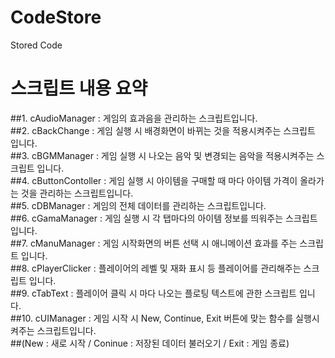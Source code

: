 # CodeStore
Stored Code

#  스크립트 내용 요약    
##1. cAudioManager : 게임의 효과음을 관리하는 스크립트입니다.    
##2. cBackChange : 게임 실행 시 배경화면이 바뀌는 것을 적용시켜주는 스크립트 입니다.    
##3. cBGMManager : 게임 실행 시 나오는 음악 및 변경되는 음악을 적용시켜주는 스크립트 입니다.    
##4. cButtonContoller : 게임 실행 시 아이템을 구매할 때 마다 아이템 가격이 올라가는 것을 관리하는 스크립트입니다.    
##5. cDBManager : 게임의 전체 데이터를 관리하는 스크립트입니다.    
##6. cGamaManager : 게임 실행 시 각 탭마다의 아이템 정보를 띄워주는 스크립트 입니다.    
##7. cManuManager : 게임 시작화면의 버튼 선택 시 애니메이션 효과를 주는 스크립트 입니다.    
##8. cPlayerClicker : 플레이어의 레벨 및 재화 표시 등 플레이어를 관리해주는 스크립트 입니다.    
##9. cTabText : 플레이어 클릭 시 마다 나오는 플로팅 텍스트에 관한 스크립트 입니다.    
##10. cUIManager : 게임 시작 시 New, Continue, Exit 버튼에 맞는 함수를 실행시켜주는 스크립트입니다.    
##(New : 새로 시작 / Coninue : 저장된 데이터 불러오기 / Exit : 게임 종료)    

